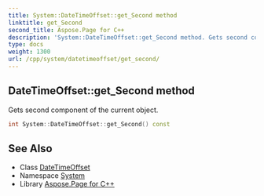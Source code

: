 ```yaml
---
title: System::DateTimeOffset::get_Second method
linktitle: get_Second
second_title: Aspose.Page for C++
description: 'System::DateTimeOffset::get_Second method. Gets second component of the current object in C++.'
type: docs
weight: 1300
url: /cpp/system/datetimeoffset/get_second/
---
```

## DateTimeOffset::get_Second method


Gets second component of the current object.

```cpp
int System::DateTimeOffset::get_Second() const
```

## See Also

* Class [DateTimeOffset](../)
* Namespace [System](../../)
* Library [Aspose.Page for C++](../../../)
